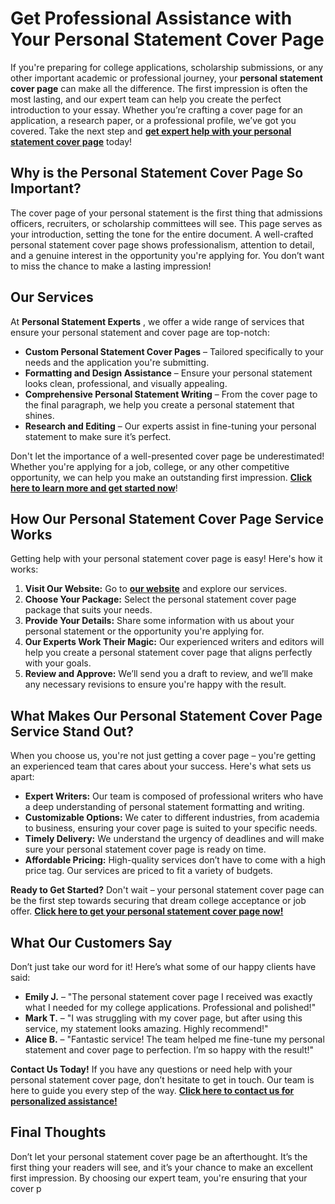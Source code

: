 # Get Professional Assistance with Your Personal Statement Cover Page

If you're preparing for college applications, scholarship submissions, or any other important academic or professional journey, your **personal statement cover page** can make all the difference. The first impression is often the most lasting, and our expert team can help you create the perfect introduction to your essay. Whether you’re crafting a cover page for an application, a research paper, or a professional profile, we’ve got you covered. Take the next step and [**get expert help with your personal statement cover page**](https://tinyurl.com/topessay?keyword=personal+statement+cover+page) today!

## Why is the Personal Statement Cover Page So Important?

The cover page of your personal statement is the first thing that admissions officers, recruiters, or scholarship committees will see. This page serves as your introduction, setting the tone for the entire document. A well-crafted personal statement cover page shows professionalism, attention to detail, and a genuine interest in the opportunity you're applying for. You don’t want to miss the chance to make a lasting impression!

## Our Services

At **Personal Statement Experts** , we offer a wide range of services that ensure your personal statement and cover page are top-notch:

- **Custom Personal Statement Cover Pages** – Tailored specifically to your needs and the application you're submitting.
- **Formatting and Design Assistance** – Ensure your personal statement looks clean, professional, and visually appealing.
- **Comprehensive Personal Statement Writing** – From the cover page to the final paragraph, we help you create a personal statement that shines.
- **Research and Editing** – Our experts assist in fine-tuning your personal statement to make sure it’s perfect.

Don't let the importance of a well-presented cover page be underestimated! Whether you're applying for a job, college, or any other competitive opportunity, we can help you make an outstanding first impression. [**Click here to learn more and get started now**](https://tinyurl.com/topessay?keyword=personal+statement+cover+page)!

## How Our Personal Statement Cover Page Service Works

Getting help with your personal statement cover page is easy! Here's how it works:

1. **Visit Our Website:** Go to [**our website**](https://tinyurl.com/topessay?keyword=personal+statement+cover+page) and explore our services.
2. **Choose Your Package:** Select the personal statement cover page package that suits your needs.
3. **Provide Your Details:** Share some information with us about your personal statement or the opportunity you're applying for.
4. **Our Experts Work Their Magic:** Our experienced writers and editors will help you create a personal statement cover page that aligns perfectly with your goals.
5. **Review and Approve:** We’ll send you a draft to review, and we’ll make any necessary revisions to ensure you're happy with the result.

## What Makes Our Personal Statement Cover Page Service Stand Out?

When you choose us, you're not just getting a cover page – you're getting an experienced team that cares about your success. Here's what sets us apart:

- **Expert Writers:** Our team is composed of professional writers who have a deep understanding of personal statement formatting and writing.
- **Customizable Options:** We cater to different industries, from academia to business, ensuring your cover page is suited to your specific needs.
- **Timely Delivery:** We understand the urgency of deadlines and will make sure your personal statement cover page is ready on time.
- **Affordable Pricing:** High-quality services don’t have to come with a high price tag. Our services are priced to fit a variety of budgets.

**Ready to Get Started?** Don't wait – your personal statement cover page can be the first step towards securing that dream college acceptance or job offer. [**Click here to get your personal statement cover page now!**](https://tinyurl.com/topessay?keyword=personal+statement+cover+page)

## What Our Customers Say

Don’t just take our word for it! Here’s what some of our happy clients have said:

- **Emily J.** – "The personal statement cover page I received was exactly what I needed for my college applications. Professional and polished!"
- **Mark T.** – "I was struggling with my cover page, but after using this service, my statement looks amazing. Highly recommend!"
- **Alice B.** – "Fantastic service! The team helped me fine-tune my personal statement and cover page to perfection. I’m so happy with the result!"

**Contact Us Today!** If you have any questions or need help with your personal statement cover page, don’t hesitate to get in touch. Our team is here to guide you every step of the way. [**Click here to contact us for personalized assistance!**](https://tinyurl.com/topessay?keyword=personal+statement+cover+page)

## Final Thoughts

Don’t let your personal statement cover page be an afterthought. It’s the first thing your readers will see, and it’s your chance to make an excellent first impression. By choosing our expert team, you're ensuring that your cover p
